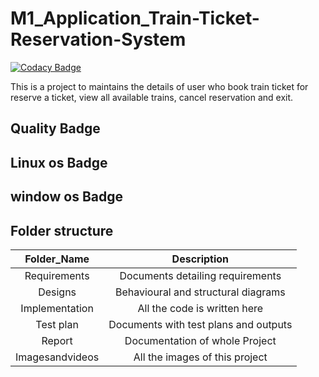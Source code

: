 # M1_Application_Train-Ticket-Reservation-System

[![Codacy Badge](https://api.codacy.com/project/badge/Grade/989be9cc0eb34fbdb28d843292b88de4)](https://app.codacy.com/gh/deva-08/M1_Application_Train-Ticket-Reservation-System?utm_source=github.com&utm_medium=referral&utm_content=deva-08/M1_Application_Train-Ticket-Reservation-System&utm_campaign=Badge_Grade_Settings)

  This is a project to maintains the details of user who book train ticket for reserve a ticket, view all available trains, cancel reservation and exit.
## Quality Badge

## Linux os Badge

## window os Badge

## Folder structure
|Folder_Name    |	Description                          |
|:----------:   |:-----------:                         |
|Requirements   |Documents detailing requirements      |
|Designs        |Behavioural and structural diagrams   |
|Implementation |All the code is written here          |
|Test plan      |Documents with test plans and outputs |
|Report         |Documentation of whole Project        |
|Imagesandvideos|All the images of this project        | 
